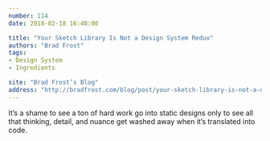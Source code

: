 ```yaml
---
number: 114
date: 2018-02-18 16:40:00

title: "Your Sketch Library Is Not a Design System Redux"
authors: "Brad Frost"
tags:
- Design System
- Ingredients

site: "Brad Frost’s Blog"
address: "http://bradfrost.com/blog/post/your-sketch-library-is-not-a-design-system-redux/"
---
```


It’s a shame to see a ton of hard work go into static designs only to see all that thinking, detail, and nuance get washed away when it’s translated into code.
